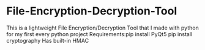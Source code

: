 # File-Encryption-Decryption-Tool
This is a lightweight File Encryption/Decryption Tool that I made with python for my first every python project
Requirements:pip install PyQt5 pip install cryptography 
Has built-in HMAC
